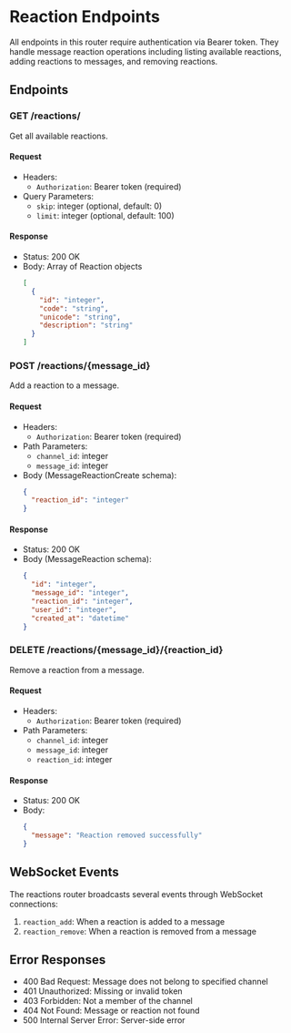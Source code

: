 # Reaction Endpoints

All endpoints in this router require authentication via Bearer token. They handle message reaction operations including listing available reactions, adding reactions to messages, and removing reactions.

## Endpoints

### GET /reactions/
Get all available reactions.

#### Request
- Headers:
  - `Authorization`: Bearer token (required)
- Query Parameters:
  - `skip`: integer (optional, default: 0)
  - `limit`: integer (optional, default: 100)

#### Response
- Status: 200 OK
- Body: Array of Reaction objects
  ```json
  [
    {
      "id": "integer",
      "code": "string",
      "unicode": "string",
      "description": "string"
    }
  ]
  ```

### POST /reactions/{message_id}
Add a reaction to a message.

#### Request
- Headers:
  - `Authorization`: Bearer token (required)
- Path Parameters:
  - `channel_id`: integer
  - `message_id`: integer
- Body (MessageReactionCreate schema):
  ```json
  {
    "reaction_id": "integer"
  }
  ```

#### Response
- Status: 200 OK
- Body (MessageReaction schema):
  ```json
  {
    "id": "integer",
    "message_id": "integer",
    "reaction_id": "integer",
    "user_id": "integer",
    "created_at": "datetime"
  }
  ```

### DELETE /reactions/{message_id}/{reaction_id}
Remove a reaction from a message.

#### Request
- Headers:
  - `Authorization`: Bearer token (required)
- Path Parameters:
  - `channel_id`: integer
  - `message_id`: integer
  - `reaction_id`: integer

#### Response
- Status: 200 OK
- Body:
  ```json
  {
    "message": "Reaction removed successfully"
  }
  ```

## WebSocket Events

The reactions router broadcasts several events through WebSocket connections:

1. `reaction_add`: When a reaction is added to a message
2. `reaction_remove`: When a reaction is removed from a message

## Error Responses
- 400 Bad Request: Message does not belong to specified channel
- 401 Unauthorized: Missing or invalid token
- 403 Forbidden: Not a member of the channel
- 404 Not Found: Message or reaction not found
- 500 Internal Server Error: Server-side error 